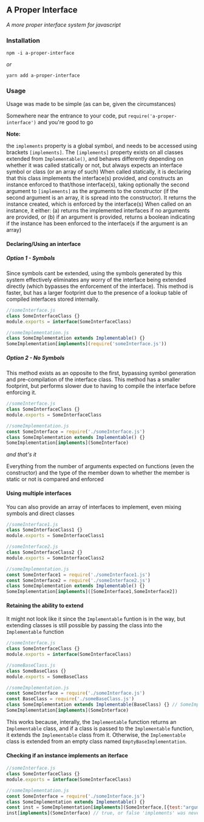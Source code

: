 
## A Proper Interface
*A more proper interface system for javascript*



### Installation 

`npm -i a-proper-interface`

*or*

`yarn add a-proper-interface` 



### Usage

Usage was made to be simple (as can be, given the circumstances)

Somewhere near the entrance to your code, put `require('a-proper-interface')` and you're good to go


**Note:** 

the `implements` property is a global symbol, and needs to be accessed using brackets `[implements]`. The `[implements]` property exists on all classes extended from `Implementable()`, and behaves differently depending on whether it was called statically or not, but always expects an interface symbol or class (or an array of such)
When called statically, it is declaring that this class implements the interface(s) provided, and constructs an instance enforced to that/those interface(s), taking optionally the second argument to `[implements]` as the arguments to the constructor (if the second argument is an array, it is spread into the constructor). It returns the instance created, which is enforced by the interface(s)
When called on an instance, it either: (a) returns the implemented interfaces if no arguments are provided, or (b) if an argument is provided, returns a boolean indicating if the instance has been enforced to the interface(s if the argument is an array)


#### Declaring/Using an interface

##### Option 1 - Symbols

Since symbols cant be extended, using the symbols generated by this system effectively eliminates any worry of the interface being extended directly (which bypasses the enforcement of the interface). This method is faster, but has a larger footprint due to the presence of a lookup table of compiled interfaces stored internally.

```javascript
//someInterface.js
class SomeInterfaceClass {}
module.exports = interface(SomeInterfaceClass)

//someImplementation.js
class SomeImplementation extends Implementable() {}
SomeImplementation[implements](require('someInterface.js'))
```

##### Option 2 - No Symbols

This method exists as an opposite to the first, bypassing symbol generation and pre-compilation of the interface class. This method has a smaller footprint, but performs slower due to having to compile the interface before enforcing it.


```javascript
//someInterface.js
class SomeInterfaceClass {}
module.exports = SomeInterfaceClass

//someImplementation.js
const SomeInterface = require('./someInterface.js')
class SomeImplementation extends Implementable() {}
SomeImplementation[implements](SomeInterface)
```

*and that's it*

Everything from the number of arguments expected on functions (even the constructor) and the type of the member down to whether the member is static or not is compared and enforced 


#### Using multiple interfaces

You can also provide an array of interfaces to implement, even mixing symbols and direct classes

```javascript
//someInterface1.js
class SomeInterfaceClass1 {}
module.exports = SomeInterfaceClass1

//someInterface2.js
class SomeInterfaceClass2 {}
module.exports = SomeInterfaceClass2

//someImplementation.js
const SomeInterface1 = require('./someInterface1.js')
const SomeInterface2 = require('./someInterface2.js')
class SomeImplementation extends Implementable() {}
SomeImplementation[implements]([SomeInterface1,SomeInterface2])
```


#### Retaining the ability to extend

It might not look like it since the `Implementable` funtion is in the way, but extending classes is still possible by passing the class into the `Implementable` function

```javascript
//someInterface.js
class SomeInterfaceClass {}
module.exports = interface(SomeInterfaceClass)

//someBaseClass.js
class SomeBaseClass {}
module.exports = SomeBaseClass

//someImplementation.js
const SomeInterface = require('./someInterface.js')
const BaseClass = require('./someBaseClass.js')
class SomeImplementation extends Implementable(BaseClass) {} // SomeImplementation now extends BaseClass
SomeImplementation[implements](SomeInterface)
```

This works because, interally, the `Implementable` function returns an `Implementable` class, and if a class is passed to the `Implementable` function, it extends the `Implementable` class from it. Otherwise, the `Implementable` class is extended from an empty class named `EmptyBaseImplementation`.


#### Checking if an instance implements an iterface

```javascript
//someInterface.js
class SomeInterfaceClass {}
module.exports = interface(SomeInterfaceClass)

//someImplementation.js
const SomeInterface = require('./someInterface.js')
class SomeImplementation extends Implementable() {} 
const inst = SomeImplementation[implements](SomeInterface,[{test:"arguments"}])
inst[implements](SomeInterface) // true, or false 'implements' was never called statically with the interface
```
